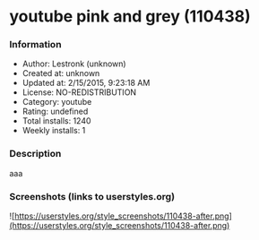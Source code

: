 # youtube pink and grey (110438)

### Information
- Author: Lestronk (unknown)
- Created at: unknown
- Updated at: 2/15/2015, 9:23:18 AM
- License: NO-REDISTRIBUTION
- Category: youtube
- Rating: undefined
- Total installs: 1240
- Weekly installs: 1


### Description
aaa


### Screenshots (links to userstyles.org)
![https://userstyles.org/style_screenshots/110438-after.png](https://userstyles.org/style_screenshots/110438-after.png)



